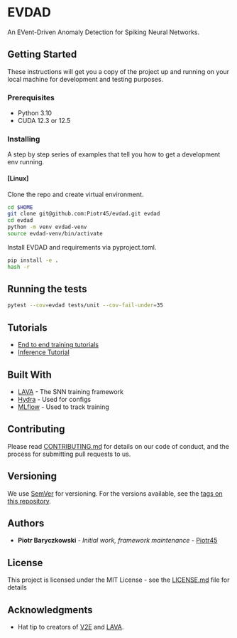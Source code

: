 # EVDAD

An EVent-Driven Anomaly Detection for Spiking Neural Networks.

## Getting Started

These instructions will get you a copy of the project up and running on your local machine for development and testing purposes.

### Prerequisites

- Python 3.10
- CUDA 12.3 or 12.5

### Installing

A step by step series of examples that tell you how to get a development env running.

#### [Linux]

Clone the repo and create virtual environment.

```bash
cd $HOME
git clone git@github.com:Piotr45/evdad.git evdad
cd evdad
python -m venv evdad-venv
source evdad-venv/bin/activate
```

Install EVDAD and requirements via pyproject.toml.

```bash
pip install -e .
hash -r
```

## Running the tests

```bash
pytest --cov=evdad tests/unit --cov-fail-under=35
```

## Tutorials

- [End to end training tutorials](docs/tutorials/training/README.md)
- [Inference Tutorial](docs/tutorials/training/README.md)

## Built With

* [LAVA](https://lava-nc.org/index.html) - The SNN training framework
* [Hydra](https://hydra.cc) - Used for configs
* [MLflow](https://mlflow.org) - Used to track training

## Contributing

Please read [CONTRIBUTING.md](https://gist.github.com/PurpleBooth/b24679402957c63ec426) for details on our code of conduct, and the process for submitting pull requests to us.

## Versioning

We use [SemVer](http://semver.org/) for versioning. For the versions available, see the [tags on this repository](https://github.com/your/project/tags). 

## Authors

- **Piotr Baryczkowski** - *Initial work, framework maintenance* - [Piotr45](https://github.com/Piotr45)

## License

This project is licensed under the MIT License - see the [LICENSE.md](LICENSE.md) file for details

## Acknowledgments

- Hat tip to creators of [V2E](https://sites.google.com/view/video2events/home) and [LAVA](https://lava-nc.org/index.html).